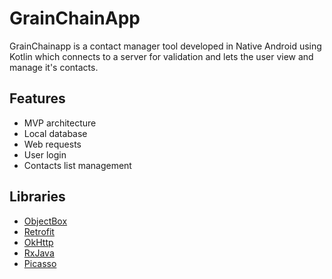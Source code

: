 # GrainChainApp

GrainChainapp is a contact manager tool developed in Native Android using Kotlin which connects to a server for validation and lets the user view and manage it's contacts.

## Features
 - MVP architecture
 - Local database
 - Web requests
 - User login
 - Contacts list management

## Libraries
 - [ObjectBox](https://docs.objectbox.io/getting-started)
 - [Retrofit](https://square.github.io/retrofit/)
 - [OkHttp](http://square.github.io/okhttp/)
 - [RxJava](https://github.com/ReactiveX/RxAndroid)
 - [Picasso](http://square.github.io/picasso/)

